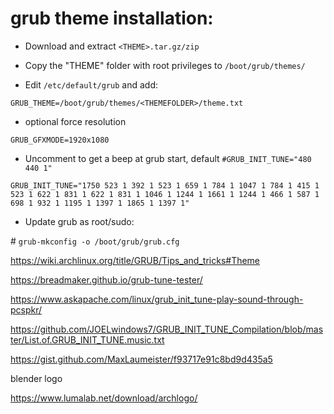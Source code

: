  
# grub theme installation:

- Download and extract `<THEME>.tar.gz/zip`

- Copy the "THEME" folder with root privileges to `/boot/grub/themes/`

- Edit `/etc/default/grub` and add:

```
GRUB_THEME=/boot/grub/themes/<THEMEFOLDER>/theme.txt
```

- optional force resolution

`GRUB_GFXMODE=1920x1080`

- Uncomment to get a beep at grub start,
default `#GRUB_INIT_TUNE="480 440 1"`

`GRUB_INIT_TUNE="1750 523 1 392 1 523 1 659 1 784 1 1047 1 784 1 415 1 523 1 622 1 831 1 622 1 831 1 1046 1 1244 1 1661 1 1244 1 466 1 587 1 698 1 932 1 1195 1 1397 1 1865 1 1397 1"`

- Update grub as root/sudo:

\# `grub-mkconfig -o /boot/grub/grub.cfg`


https://wiki.archlinux.org/title/GRUB/Tips_and_tricks#Theme

https://breadmaker.github.io/grub-tune-tester/

https://www.askapache.com/linux/grub_init_tune-play-sound-through-pcspkr/

https://github.com/JOELwindows7/GRUB_INIT_TUNE_Compilation/blob/master/List.of.GRUB_INIT_TUNE.music.txt

https://gist.github.com/MaxLaumeister/f93717e91c8bd9d435a5

blender logo

https://www.lumalab.net/download/archlogo/

